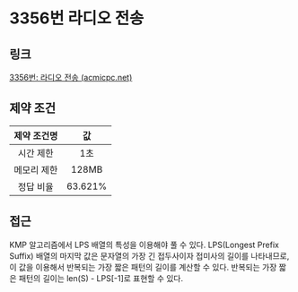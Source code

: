 # 3356번 라디오 전송

## 링크

[3356번: 라디오 전송 (acmicpc.net)](https://www.acmicpc.net/problem/3356)

## 제약 조건

| 제약 조건명 |   값    |
| :---------: | :-----: |
|  시간 제한  |   1초   |
| 메모리 제한 |  128MB  |
|  정답 비율  | 63.621% |

## 접근

KMP 알고리즘에서 LPS 배열의 특성을 이용해야 풀 수 있다. LPS(Longest Prefix Suffix) 배열의 마지막 값은 문자열의 가장 긴 접두사이자 접미사의 길이를 나타내므로, 이 값을 이용해서 반복되는 가장 짧은 패턴의 길이를 계산할 수 있다. 반복되는 가장 짧은 패턴의 길이는 len(S) - LPS[-1]로 표현할 수 있다.